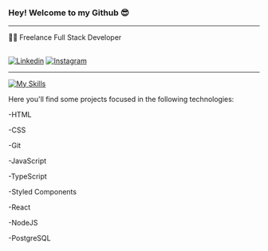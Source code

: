 ### Hey! Welcome to my Github 😎
<hr>

<p>👨‍💻 Freelance Full Stack Developer</p>

##

<div>

  <a href="https://www.linkedin.com/in/ryancavalcanti-rocha/" target="_blank"><img src="https://img.shields.io/badge/LinkedIn-0077B5?style=for-the-badge&logo=linkedin&logoColor=white" alt="Linkedin"></a>
  <a href="https://www.instagram.com/ryan.jsx/" target="_blank"><img src="https://img.shields.io/badge/Instagram-E4405F?style=for-the-badge&logo=instagram&logoColor=white" alt="Instagram"></a>
</div>


<hr>

[![My Skills](https://skillicons.dev/icons?i=html,css,git,sass,js,ts,styledcomponents,react,nodejs,postgres)](https://skillicons.dev)

Here you'll find some projects focused in the following technologies:
<p>-HTML</p> 
<p>-CSS</p> 
<p>-Git</p>
<p>-JavaScript</p>
<p>-TypeScript</p>
<p>-Styled Components</p>
<p>-React</p>
<p>-NodeJS</p>
<p>-PostgreSQL</p>
